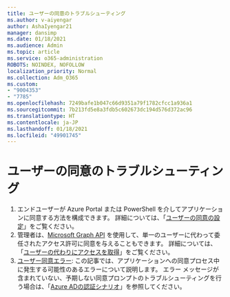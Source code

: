 ```yaml
---
title: ユーザーの同意のトラブルシューティング
ms.author: v-aiyengar
author: AshaIyengar21
manager: dansimp
ms.date: 01/18/2021
ms.audience: Admin
ms.topic: article
ms.service: o365-administration
ROBOTS: NOINDEX, NOFOLLOW
localization_priority: Normal
ms.collection: Adm_O365
ms.custom:
- "9004353"
- "7785"
ms.openlocfilehash: 7249bafe1b047c66d9351a79f1782cfcc1a936a1
ms.sourcegitcommit: 7b213fd5e8a3fdb5c602673dc194d576d372ac96
ms.translationtype: HT
ms.contentlocale: ja-JP
ms.lasthandoff: 01/18/2021
ms.locfileid: "49901745"
---
```

# <a name="troubleshoot-user-consent"></a>ユーザーの同意のトラブルシューティング

1. エンドユーザーが Azure Portal または PowerShell を介してアプリケーションに同意する方法を構成できます。 詳細については、「[ユーザーの同意の設定](https://docs.microsoft.com/azure/active-directory/manage-apps/configure-user-consent?tabs=azure-portal#user-consent-settings)」をご覧ください。
1. 管理者は、[Microsoft Graph API](https://docs.microsoft.com/azure/active-directory/manage-apps/configure-user-consent?tabs=azure-portal#user-consent-settings) を使用して、単一のユーザーに代わって委任されたアクセス許可に同意を与えることもできます。 詳細については、「[ユーザーの代わりにアクセスを取得](https://docs.microsoft.com/graph/auth-v2-user)」をご覧ください。
1. [ユーザー同意エラー](https://docs.microsoft.com/azure/active-directory/manage-apps/application-sign-in-unexpected-user-consent-error): この記事では、アプリケーションへの同意プロセス中に発生する可能性のあるエラーについて説明します。 エラー メッセージが含まれていない、予期しない同意プロンプトのトラブルシューティングを行う場合は、「[Azure ADの認証シナリオ](https://docs.microsoft.com/azure/active-directory/manage-apps/application-sign-in-unexpected-user-consent-error)」を参照してください。